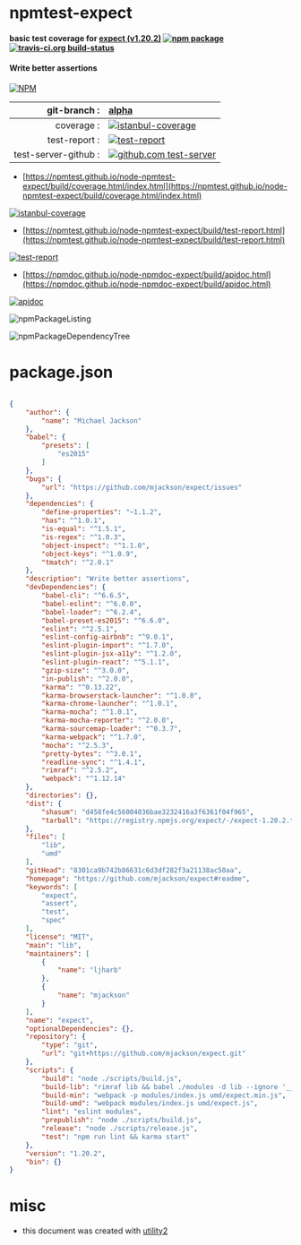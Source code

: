 # npmtest-expect

#### basic test coverage for  [expect (v1.20.2)](https://github.com/mjackson/expect#readme)  [![npm package](https://img.shields.io/npm/v/npmtest-expect.svg?style=flat-square)](https://www.npmjs.org/package/npmtest-expect) [![travis-ci.org build-status](https://api.travis-ci.org/npmtest/node-npmtest-expect.svg)](https://travis-ci.org/npmtest/node-npmtest-expect)

#### Write better assertions

[![NPM](https://nodei.co/npm/expect.png?downloads=true&downloadRank=true&stars=true)](https://www.npmjs.com/package/expect)

| git-branch : | [alpha](https://github.com/npmtest/node-npmtest-expect/tree/alpha)|
|--:|:--|
| coverage : | [![istanbul-coverage](https://npmtest.github.io/node-npmtest-expect/build/coverage.badge.svg)](https://npmtest.github.io/node-npmtest-expect/build/coverage.html/index.html)|
| test-report : | [![test-report](https://npmtest.github.io/node-npmtest-expect/build/test-report.badge.svg)](https://npmtest.github.io/node-npmtest-expect/build/test-report.html)|
| test-server-github : | [![github.com test-server](https://npmtest.github.io/node-npmtest-expect/GitHub-Mark-32px.png)](https://npmtest.github.io/node-npmtest-expect/build/app/index.html) | | build-artifacts : | [![build-artifacts](https://npmtest.github.io/node-npmtest-expect/glyphicons_144_folder_open.png)](https://github.com/npmtest/node-npmtest-expect/tree/gh-pages/build)|

- [https://npmtest.github.io/node-npmtest-expect/build/coverage.html/index.html](https://npmtest.github.io/node-npmtest-expect/build/coverage.html/index.html)

[![istanbul-coverage](https://npmtest.github.io/node-npmtest-expect/build/screenCapture.buildCi.browser.%252Ftmp%252Fbuild%252Fcoverage.lib.html.png)](https://npmtest.github.io/node-npmtest-expect/build/coverage.html/index.html)

- [https://npmtest.github.io/node-npmtest-expect/build/test-report.html](https://npmtest.github.io/node-npmtest-expect/build/test-report.html)

[![test-report](https://npmtest.github.io/node-npmtest-expect/build/screenCapture.buildCi.browser.%252Ftmp%252Fbuild%252Ftest-report.html.png)](https://npmtest.github.io/node-npmtest-expect/build/test-report.html)

- [https://npmdoc.github.io/node-npmdoc-expect/build/apidoc.html](https://npmdoc.github.io/node-npmdoc-expect/build/apidoc.html)

[![apidoc](https://npmdoc.github.io/node-npmdoc-expect/build/screenCapture.buildCi.browser.%252Ftmp%252Fbuild%252Fapidoc.html.png)](https://npmdoc.github.io/node-npmdoc-expect/build/apidoc.html)

![npmPackageListing](https://npmtest.github.io/node-npmtest-expect/build/screenCapture.npmPackageListing.svg)

![npmPackageDependencyTree](https://npmtest.github.io/node-npmtest-expect/build/screenCapture.npmPackageDependencyTree.svg)



# package.json

```json

{
    "author": {
        "name": "Michael Jackson"
    },
    "babel": {
        "presets": [
            "es2015"
        ]
    },
    "bugs": {
        "url": "https://github.com/mjackson/expect/issues"
    },
    "dependencies": {
        "define-properties": "~1.1.2",
        "has": "^1.0.1",
        "is-equal": "^1.5.1",
        "is-regex": "^1.0.3",
        "object-inspect": "^1.1.0",
        "object-keys": "^1.0.9",
        "tmatch": "^2.0.1"
    },
    "description": "Write better assertions",
    "devDependencies": {
        "babel-cli": "^6.6.5",
        "babel-eslint": "^6.0.0",
        "babel-loader": "^6.2.4",
        "babel-preset-es2015": "^6.6.0",
        "eslint": "^2.5.1",
        "eslint-config-airbnb": "^9.0.1",
        "eslint-plugin-import": "^1.7.0",
        "eslint-plugin-jsx-a11y": "^1.2.0",
        "eslint-plugin-react": "^5.1.1",
        "gzip-size": "^3.0.0",
        "in-publish": "^2.0.0",
        "karma": "^0.13.22",
        "karma-browserstack-launcher": "^1.0.0",
        "karma-chrome-launcher": "^1.0.1",
        "karma-mocha": "^1.0.1",
        "karma-mocha-reporter": "^2.0.0",
        "karma-sourcemap-loader": "^0.3.7",
        "karma-webpack": "^1.7.0",
        "mocha": "^2.5.3",
        "pretty-bytes": "^3.0.1",
        "readline-sync": "^1.4.1",
        "rimraf": "^2.5.2",
        "webpack": "^1.12.14"
    },
    "directories": {},
    "dist": {
        "shasum": "d458fe4c56004036bae3232416a3f6361f04f965",
        "tarball": "https://registry.npmjs.org/expect/-/expect-1.20.2.tgz"
    },
    "files": [
        "lib",
        "umd"
    ],
    "gitHead": "8301ca9b742b86631c6d3df282f3a21138ac50aa",
    "homepage": "https://github.com/mjackson/expect#readme",
    "keywords": [
        "expect",
        "assert",
        "test",
        "spec"
    ],
    "license": "MIT",
    "main": "lib",
    "maintainers": [
        {
            "name": "ljharb"
        },
        {
            "name": "mjackson"
        }
    ],
    "name": "expect",
    "optionalDependencies": {},
    "repository": {
        "type": "git",
        "url": "git+https://github.com/mjackson/expect.git"
    },
    "scripts": {
        "build": "node ./scripts/build.js",
        "build-lib": "rimraf lib && babel ./modules -d lib --ignore '__tests__'",
        "build-min": "webpack -p modules/index.js umd/expect.min.js",
        "build-umd": "webpack modules/index.js umd/expect.js",
        "lint": "eslint modules",
        "prepublish": "node ./scripts/build.js",
        "release": "node ./scripts/release.js",
        "test": "npm run lint && karma start"
    },
    "version": "1.20.2",
    "bin": {}
}
```



# misc
- this document was created with [utility2](https://github.com/kaizhu256/node-utility2)
